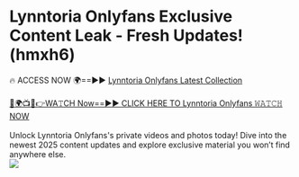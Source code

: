 # Lynntoria Onlyfans Exclusive Content Leak - Fresh Updates! (hmxh6)

🔥 ACCESS NOW 🌍==►► <a href="https://tinyurl.com/kvy9nzfs" rel="nofollow">Lynntoria Onlyfans Latest Collection</a>
<br><br>
[🔴🌍📺📱👉WA𝚃CH Now==►► CLICK HERE TO Lynntoria Onlyfans 𝚆𝙰𝚃𝙲𝙷 NOW](https://tinyurl.com/kvy9nzfs)
<br><br>
Unlock Lynntoria Onlyfans's private videos and photos today! Dive into the newest 2025 content updates and explore exclusive material you won’t find anywhere else.
<br>
<a href="https://tinyurl.com/kvy9nzfs" rel="nofollow" data-target="animated-image.originalLink"><img src="https://camo.githubusercontent.com/8a4f000d20f83aca3bf7ec5f350d767afa0574a8a352519fd8cfa583a6f93a33/68747470733a2f2f692e696d6775722e636f6d2f644a486b345a712e676966" data-canonical-src="https://i.imgur.com/dJHk4Zq.gif" style="max-width: 100%; display: inline-block;" data-target="animated-image.originalImage"></a>
<br>
